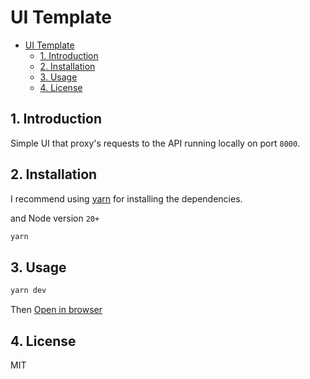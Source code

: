 # UI Template

- [UI Template](#ui-template)
  - [1. Introduction](#1-introduction)
  - [2. Installation](#2-installation)
  - [3. Usage](#3-usage)
  - [4. License](#4-license)

## 1. Introduction

Simple UI that proxy's requests to the API running locally on port `8000`.

## 2. Installation

I recommend using [yarn](https://yarnpkg.com/) for installing the dependencies.

and Node version `20+`


```bash 
yarn
```

## 3. Usage

```bash 
yarn dev
```
Then 
[Open in browser](http://localhost:5173)

## 4. License
MIT
